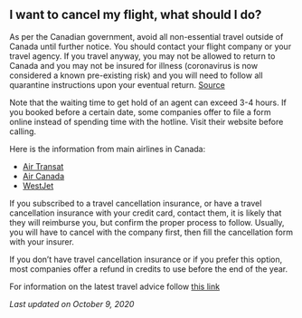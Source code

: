 ## I want to cancel my flight, what should I do?

As per the Canadian government, avoid all non-essential travel outside of Canada until further notice. You should contact your flight company or your travel agency. If you travel anyway, you may not be allowed to return to Canada and you may not be insured for illness (coronavirus is now considered a known pre-existing risk) and you will need to follow all quarantine instructions upon your eventual return. [Source](https://travel.gc.ca/travelling/advisories)

Note that the waiting time to get hold of an agent can exceed 3-4 hours. If you booked before a certain date, some companies offer to file a form online instead of spending time with the hotline. Visit their website before calling.

Here is the information from main airlines in Canada:

- [Air Transat](https://www.airtransat.com/en-CA/travel-information/coronavirus)
- [Air Canada](https://www.aircanada.com/ca/en/aco/home/book/travel-news-and-updates/2020/covid-19.html)
- [WestJet](https://www.westjet.com/en-ca/travel-info/coronavirus)

If you subscribed to a travel cancellation insurance, or have a travel cancellation insurance with your credit card, contact them, it is likely that they will reimburse you, but confirm the proper process to follow.
Usually, you will have to cancel with the company first, then fill the cancellation form with your insurer.

If you don’t have travel cancellation insurance or if you prefer this option, most companies offer a refund in credits to use before the end of the year.

For information on the latest travel advice follow [this link](https://travel.gc.ca/travelling/advisories)

_Last updated on October 9, 2020_
